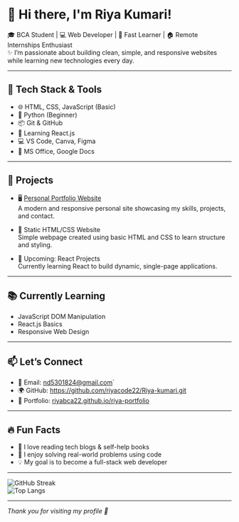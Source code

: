 
# 👋 Hi there, I'm Riya Kumari!

🎓 BCA Student | 💻 Web Developer | 🌱 Fast Learner | 🏠 Remote Internships Enthusiast  
✨ I’m passionate about building clean, simple, and responsive websites while learning new technologies every day.

---

## 🔧 Tech Stack & Tools

- 🌐 HTML, CSS, JavaScript (Basic)
- 🐍 Python (Beginner)
- 📦 Git & GitHub
- 🧠 Learning React.js
- 💻 VS Code, Canva, Figma
- 📝 MS Office, Google Docs

---

## 💼 Projects

- 🖥️ [Personal Portfolio Website](https://riyabca22.github.io/riya-portfolio)  
  A modern and responsive personal site showcasing my skills, projects, and contact.

- 🌟 Static HTML/CSS Website  
  Simple webpage created using basic HTML and CSS to learn structure and styling.

- 🔨 Upcoming: React Projects  
  Currently learning React to build dynamic, single-page applications.

---

## 📚 Currently Learning

- JavaScript DOM Manipulation
- React.js Basics
- Responsive Web Design

---

## 📫 Let’s Connect

- 📧 Email: nd5301824@gmail.com`
- 🌍 GitHub: https://github.com/riyacode22/Riya-kumari.git
- 🔗 Portfolio: [riyabca22.github.io/riya-portfolio](https://riyabca22.github.io/riya-portfolio)

---

## 🔥 Fun Facts

- 🌻 I love reading tech blogs & self-help books  
- 🎯 I enjoy solving real-world problems using code  
- 💡 My goal is to become a full-stack web developer

---

![GitHub Streak](https://github-readme-streak-stats.herokuapp.com/?user=riyabca22&theme=dark&hide_border=true)  
![Top Langs](https://github-readme-stats.vercel.app/api/top-langs/?username=riyabca22&layout=compact&theme=github_dark)

---

_Thank you for visiting my profile 💖_

